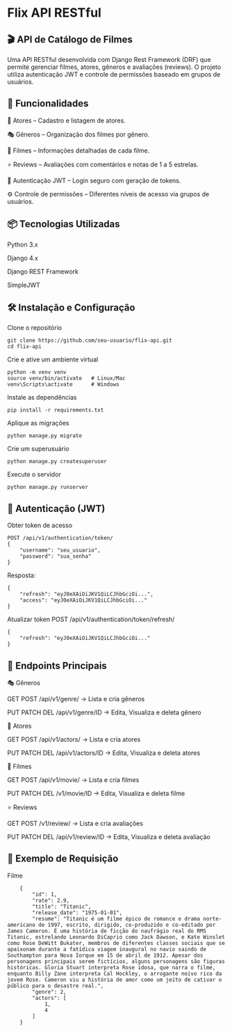 # Flix API RESTful


## 🎬 API de Catálogo de Filmes

Uma API RESTful desenvolvida com Django Rest Framework (DRF) que permite gerenciar filmes, atores, gêneros e avaliações (reviews).
O projeto utiliza autenticação JWT e controle de permissões baseado em grupos de usuários.

## 🚀 Funcionalidades

👤 Atores – Cadastro e listagem de atores.

🎭 Gêneros – Organização dos filmes por gênero.

🎥 Filmes – Informações detalhadas de cada filme.

⭐ Reviews – Avaliações com comentários e notas de 1 a 5 estrelas.

🔐 Autenticação JWT – Login seguro com geração de tokens.

⚙️ Controle de permissões – Diferentes níveis de acesso via grupos de usuários.


## 📦 Tecnologias Utilizadas

Python 3.x

Django 4.x

Django REST Framework

SimpleJWT

## 🛠️ Instalação e Configuração

Clone o repositório
```
git clone https://github.com/seu-usuario/flix-api.git
cd flix-api
```

Crie e ative um ambiente virtual
```
python -m venv venv
source venv/bin/activate   # Linux/Mac
venv\Scripts\activate      # Windows
```

Instale as dependências

```
pip install -r requirements.txt
```

Aplique as migrações
```
python manage.py migrate
```

Crie um superusuário
```
python manage.py createsuperuser
```
Execute o servidor
```
python manage.py runserver
```

## 🔐 Autenticação (JWT)

Obter token de acesso

```
POST /api/v1/authentication/token/
{
    "username": "seu_usuario",
    "password": "sua_senha"
}
```
Resposta:
```
{
    "refresh": "eyJ0eXAiOiJKV1QiLCJhbGciOi...",
    "access": "eyJ0eXAiOiJKV1QiLCJhbGciOi..."
}
```
Atualizar token
POST /api/v1/authentication/token/refresh/
```
{
    "refresh": "eyJ0eXAiOiJKV1QiLCJhbGciOi..."
}
```

## 📌 Endpoints Principais

🎭 Gêneros

GET POST /api/v1/genre/ → Lista e cria gêneros

PUT PATCH DEL /api/v1/genre/ID → Edita, Visualiza e deleta gênero

👤 Atores

GET POST /api/v1/actors/ → Lista e cria atores

PUT PATCH DEL /api/v1/actors/ID → Edita, Visualiza e deleta atores

🎥 Filmes

GET POST /api/v1/movie/ → Lista e cria filmes

PUT PATCH DEL /v1/movie/ID → Edita, Visualiza e deleta filme

⭐ Reviews

GET POST /v1/review/ → Lista e cria avaliações

PUT PATCH DEL  /api/v1/review/ID → Edita, Visualiza e deleta avaliação


## 🧪 Exemplo de Requisição

Filme

```
    {
        "id": 1,
        "rate": 2.9,
        "title": "Titanic",
        "release_date": "1975-01-01",
        "resume": "Titanic é um filme épico de romance e drama norte-americano de 1997, escrito, dirigido, co-produzido e co-editado por James Cameron. É uma história de ficção do naufrágio real do RMS Titanic, estrelando Leonardo DiCaprio como Jack Dawson, e Kate Winslet como Rose DeWitt Bukater, membros de diferentes classes sociais que se apaixonam durante a fatídica viagem inaugural no navio saindo de Southampton para Nova Iorque em 15 de abril de 1912. Apesar dos personagens principais serem fictícios, alguns personagens são figuras históricas. Gloria Stuart interpreta Rose idosa, que narra o filme, enquanto Billy Zane interpreta Cal Hockley, o arrogante noivo rico da jovem Rose. Cameron viu a história de amor como um jeito de cativar o público para o desastre real.",
        "genre": 2,
        "actors": [
            1,
            4
        ]
    }
```